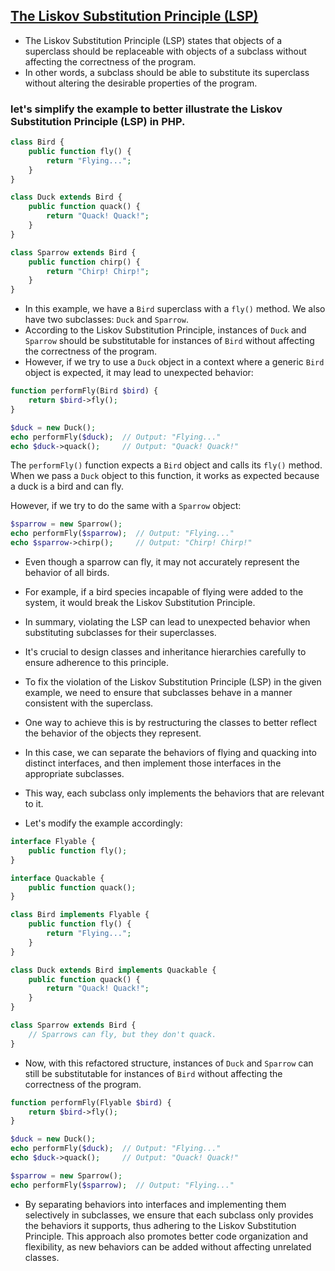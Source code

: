 ## [The Liskov Substitution Principle (LSP)](https://youtu.be/YiSF6m3XzHM?si=kOMMniC9yk14zoEY)
- The Liskov Substitution Principle (LSP) states that objects of a superclass should be replaceable with objects of a subclass without affecting the correctness of the program. 
- In other words, a subclass should be able to substitute its superclass without altering the desirable properties of the program.

### let's simplify the example to better illustrate the Liskov Substitution Principle (LSP) in PHP.

```php
class Bird {
    public function fly() {
        return "Flying...";
    }
}

class Duck extends Bird {
    public function quack() {
        return "Quack! Quack!";
    }
}

class Sparrow extends Bird {
    public function chirp() {
        return "Chirp! Chirp!";
    }
}
```

- In this example, we have a `Bird` superclass with a `fly()` method. We also have two subclasses: `Duck` and `Sparrow`. 
- According to the Liskov Substitution Principle, instances of `Duck` and `Sparrow` should be substitutable for instances of `Bird` without affecting the correctness of the program. 
- However, if we try to use a `Duck` object in a context where a generic `Bird` object is expected, it may lead to unexpected behavior:

```php
function performFly(Bird $bird) {
    return $bird->fly();
}

$duck = new Duck();
echo performFly($duck);  // Output: "Flying..."
echo $duck->quack();     // Output: "Quack! Quack!"
```

The `performFly()` function expects a `Bird` object and calls its `fly()` method. When we pass a `Duck` object to this function, it works as expected because a duck is a bird and can fly.

However, if we try to do the same with a `Sparrow` object:

```php
$sparrow = new Sparrow();
echo performFly($sparrow);  // Output: "Flying..."
echo $sparrow->chirp();     // Output: "Chirp! Chirp!"
```

- Even though a sparrow can fly, it may not accurately represent the behavior of all birds. 
- For example, if a bird species incapable of flying were added to the system, it would break the Liskov Substitution Principle. 
- In summary, violating the LSP can lead to unexpected behavior when substituting subclasses for their superclasses. 
- It's crucial to design classes and inheritance hierarchies carefully to ensure adherence to this principle.

- To fix the violation of the Liskov Substitution Principle (LSP) in the given example, we need to ensure that subclasses behave in a manner consistent with the superclass. 
- One way to achieve this is by restructuring the classes to better reflect the behavior of the objects they represent.
- In this case, we can separate the behaviors of flying and quacking into distinct interfaces, and then implement those interfaces in the appropriate subclasses. 
- This way, each subclass only implements the behaviors that are relevant to it. 
- Let's modify the example accordingly:

```php
interface Flyable {
    public function fly();
}

interface Quackable {
    public function quack();
}

class Bird implements Flyable {
    public function fly() {
        return "Flying...";
    }
}

class Duck extends Bird implements Quackable {
    public function quack() {
        return "Quack! Quack!";
    }
}

class Sparrow extends Bird {
    // Sparrows can fly, but they don't quack.
}
```

- Now, with this refactored structure, instances of `Duck` and `Sparrow` can still be substitutable for instances of `Bird` without affecting the correctness of the program. 

```php
function performFly(Flyable $bird) {
    return $bird->fly();
}

$duck = new Duck();
echo performFly($duck);  // Output: "Flying..."
echo $duck->quack();     // Output: "Quack! Quack!"

$sparrow = new Sparrow();
echo performFly($sparrow);  // Output: "Flying..."
```

- By separating behaviors into interfaces and implementing them selectively in subclasses, we ensure that each subclass only provides the behaviors it supports, thus adhering to the Liskov Substitution Principle. This approach also promotes better code organization and flexibility, as new behaviors can be added without affecting unrelated classes.